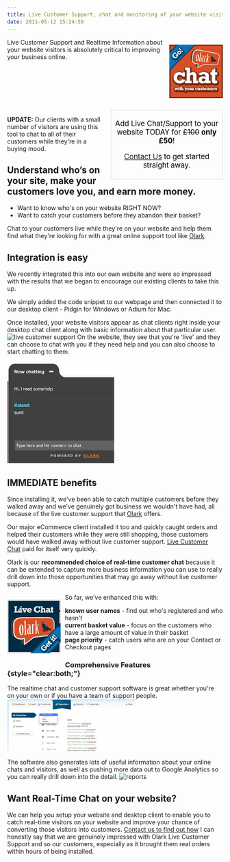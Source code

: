 ```yaml
---
title: Live Customer Support, chat and monitoring of your website visitors
date: 2011-05-12 15:24:59
---
```


<div style="float: right;
margin: 0 0 10px 10px;">

[![](/assets/img/125x125-go-chat-with.png)](http://www.olark.com/?r=tcg0p7ld "Olark live chat")

</div>

Live Customer Support and Realtime Information about your website
visitors is absolutely critical to improving your business online.

<div style="clear:both">

</div>

<div
style="float:right;margin:0 0 10px 10px; border:1px #dfdfdf solid;
padding: 5px;width:250px;font-size:1.2em;
color:black;text-align:center;">

Add Live Chat/Support to your website TODAY for ~~£100~~ **only £50**!

[Contact Us](/contact) to get started straight away.

</div>

**UPDATE:** Our clients with a small number of visitors are using this tool to chat to all of their customers while they're in a buying mood.

## Understand who’s on your site, make your customers love you, and earn more money.

- Want to know who's on your website RIGHT NOW?
- Want to catch your customers before they abandon their basket?

Chat to your customers live while they're on your website and help them
find what they're looking for with a great online support tool like
[Olark](http://www.olark.com/?r=tcg0p7ld "Olark live chat").

## Integration is easy

We recently integrated this into our own website and were so impressed
with the results that we began to encourage our existing clients to take
this up.

We simply added the code snippet to our webpage and then connected it to
our desktop client - Pidgin for Windows or Adium for Mac.

Once installed, your website visitors appear as chat clients right
inside your desktop chat client along with basic information about that
particular user.
![live customer
support](/assets/img/buddy-list-300x121.png "live customer support")
On the website, they see that you're 'live' and they can choose to chat
with you if they need help and you can also choose to start chatting to
them.

![Realtime Chat](/assets/img/visitor.png "Realtime Chat")

## IMMEDIATE benefits

Since installing it, we've been able to catch multiple customers before
they walked away and we've genuinely got business we wouldn't have had,
all because of the live customer support that
[Olark](http://www.olark.com/?r=tcg0p7ld "Olark live chat") offers.

Our major eCommerce client installed it too and quickly caught orders
and helped their customers while they were still shopping, those
customers would have walked away without live customer support. [Live
Customer Chat](http://www.olark.com/?r=tcg0p7ld "Olark live chat") paid for itself very quickly.

Olark is our **recommended choice of real-time customer chat** because
it can be extended to capture more business information you can use to
really drill down into those opportunities that may go away without live
customer support.

<div style="float: left;
margin: 0 10px 10px 0;">

[![](/assets/img/125x125-live-chat-blue.png)](http://www.olark.com/?r=tcg0p7ld "Olark live chat")

</div>

So far, we've enhanced this
with:

- **known user names** - find out who's registered and who hasn't
- **current basket value** - focus on the customers who have a large
  amount of value in their basket
- **page priority** - catch users who are on your Contact or Checkout
  pages

### Comprehensive Features {style="clear:both;"}

The realtime chat and customer support software is great whether you're
on your own or if you have a team of support people.
![](/assets/img/team-300x121.png "team")

The software also generates lots of useful information about your online
chats and visitors, as well as pushing more data out to Google Analytics
so you can really drill down into the detail.
![](/assets/img/reports-300x121.png "reports")

## Want Real-Time Chat on your website?

We can help you setup your website and desktop client to enable you to
catch real-time visitors on your website and improve your chance of
converting those visitors into customers. [Contact us to find out
how](/contact)
I can honestly say that we are genuinely impressed with Olark Live
Customer Support and so our customers, especially as it brought them
real orders within hours of being installed.
